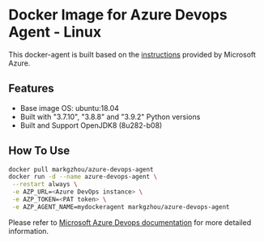 # Docker Image for Azure Devops Agent - Linux
This docker-agent is built based on the [instructions](https://docs.microsoft.com/en-us/azure/devops/pipelines/agents/docker?view=azure-devops#linux) provided by Microsoft Azure.

## Features
- Base image OS: ubuntu:18.04
- Built with "3.7.10", "3.8.8" and "3.9.2" Python versions
- Built and Support OpenJDK8 (8u282-b08)

## How To Use
```sh
docker pull markgzhou/azure-devops-agent
docker run -d --name azure-devops-agent \
 --restart always \
 -e AZP_URL=<Azure DevOps instance> \
 -e AZP_TOKEN=<PAT token> \
 -e AZP_AGENT_NAME=mydockeragent markgzhou/azure-devops-agent
```
Please refer to [Microsoft Azure Devops documentation](https://docs.microsoft.com/en-us/azure/devops/pipelines/agents/docker?view=azure-devops#start-the-image-1) for more detailed information.
